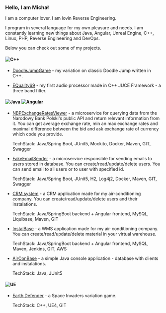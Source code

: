 ### Hello, I am Michał

I am a computer lover.
I am lovin Reverse Engineering.

I program in several language for my own pleasure and needs.
I am constantly learning new things about Java, Angular, Unreal Engine, C++, Linux, PHP, Reverse Engineering and DevOps.

Below you can check out some of my projects.

#### ![C++](https://img.shields.io/badge/C++-8A2BE2)
- [DoodleJumpGame](https://github.com/Dirtyloop/doodleJumpGame) - my variation on classic Doodle Jump written in C++.

- [EQuality69](https://github.com/Dirtyloop/EQuality69) - my first audio processor made in C++ JUCE Framework - a three band filter.

#### ![Java](https://img.shields.io/badge/java-%23ED8B00.svg?style=for-the-badge&logo=java&logoColor=white) ![Angular](https://img.shields.io/badge/angular-%23DD0031.svg?style=for-the-badge&logo=angular&logoColor=white)
- [NBPExchangeRatesViewer](https://github.com/Dirtyloop/NBPExchangeRatesViewer) - a microservice for querying data from the Narodowy Bank Polski's public API and return relevant information from it. You can get average exchange rate, min an max exchange rates and maximal difference between the bid and ask exchange rate of currency which code you provide.

  TechStack: Java/Spring Boot, JUnit5, Mockito, Docker, Maven, GIT, Swagger

- [FakeEmailSender](https://github.com/Dirtyloop/FakeEmailSender) - a microservice responsible for sending emails to users stored in database. You can create/read/update/delete users. You can send email to all users or to user with specified id.
  
  TechStack: Java/Spring Boot, JUnit5, H2, Log4j2, Docker, Maven, GIT, Swagger
  
  
- [CRM system](https://github.com/Dirtyloop/CRM_backend) - a CRM application made for my air-conditioning company. You can create/read/update/delete users and their instalations.

  TechStack: Java/SpringBoot backend + Angular frontend, MySQL, Liquibase, Maven, GIT
  
  
- [InstalBase](https://github.com/Dirtyloop/InstalBase) - a WMS application made for my air-conditioning company. You can create/read/update/delete material in your virtual warehouse.

  TechStack: Java/SpringBoot backend + Angular frontend, MySQL, Maven, Jenkins, GIT, AWS
  
  
- [AirConBase](https://github.com/Dirtyloop/AirConBase) - a simple Java console application - database with clients and instalations.

  TechStack: Java, JUnit5

  
#### ![UE](https://img.shields.io/badge/Unreal%20Engine-0E1128.svg?style=for-the-badge&logo=Unreal-Engine&logoColor=white)
- [Earth Defender](https://github.com/Dirtyloop/earthdefender) - a Space Invaders variation game.

  TechStack: C++, UE4, GIT

<!--
**Dirtyloop/Dirtyloop** is a ✨ _special_ ✨ repository because its `README.md` (this file) appears on your GitHub profile.

Here are some ideas to get you started:

- 🔭 I’m currently working on ...
- 🌱 I’m currently learning ...
- 👯 I’m looking to collaborate on ...
- 🤔 I’m looking for help with ...
- 💬 Ask me about ...
- 📫 How to reach me: ...
- 😄 Pronouns: ...
- ⚡ Fun fact: ...
-->
